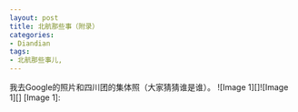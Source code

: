 ```yaml
---
layout: post
title: 北航那些事（附录）
categories:
- Diandian
tags:
- 北航那些事儿, 
---
```

我去Google的照片和四川团的集体照（大家猜猜谁是谁）。 !\[Image 1\]\[\]!\[Image 1\]\[\] \[Image 1\]: